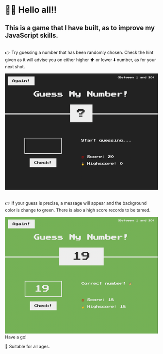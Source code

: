# 👋🏼 Hello all!!

## This is a game that I have built, as to improve my JavaScript skills.

\
👉 Try guessing a number that has been randomly chosen.
Check the hint given as it will advise you on either higher ⬆️ or lower ⬇️ number, as for your next shot.

![image](initial_status.png)
&nbsp;

👉 If your guess is precise, a message will appear and the background color is change to green. There is also a high score records to be tamed.

![image](winner_status.png)
Have a go!
&nbsp;

🎉 Suitable for all ages.

